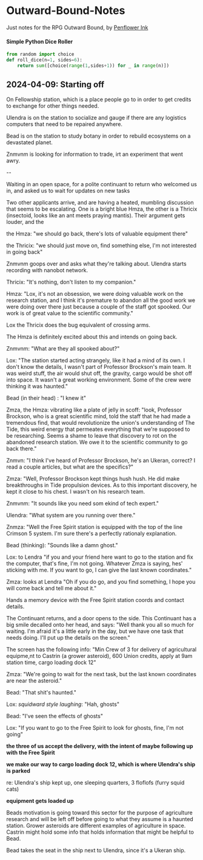 # Outward-Bound-Notes
Just notes for the RPG Outward Bound, by [Penflower Ink](https://www.penflower-ink.com/)


#### Simple Python Dice Roller

```python
from random import choice
def roll_dice(n=1, sides=6): 
    return sum([choice(range(1,sides+1)) for _ in range(n)])
```


## 2024-04-09: Starting off
On Fellowship station, which is a place people go to in order to get credits to exchange for other things needed. 

Ulendra is on the station to socialize and gauge if there are any logistics computers that need to be repaired anywhere.

Bead is on the station to study botany in order to rebuild ecosystems on a devastated planet.

Znmvnm is looking for information to trade, irt an experiment that went awry.

--

Waiting in an open space, for a polite continuant to return who welcomed us in, and asked us to wait for updates on new tasks

Two other applicants arrive, and are having a heated, mumbling discussion that seems to be escalating. One is a bright blue Hmza, the other is a Thricix (insectoid, looks like an ant meets praying mantis). Their argument gets louder, and the

the Hmza: "we should go back, there's lots of valuable equipment there"

the Thricix: "we should just move on, find something else, I'm not interested in going back"

Znmvnm goops over and asks what they're talking about. Ulendra starts recording with nanobot network.

Thricix: "It's nothing, don't listen to my companion."

Hmza: "Lox, it's not an obsession, we were doing valuable work on the research station, and I think it's premature to abandon all the good work we were doing over there just because a couple of the staff got spooked. Our work is of great value to the scientific community."

Lox the Thricix does the bug equivalent of crossing arms.

The Hmza is definitely excited about this and intends on going back.

Znmvnm: "What are they all spooked about?"

Lox: "The station started acting strangely, like it had a mind of its own. I don't know the details, I wasn't part of Professor Brockson's main team. It was weird stuff, the air would shut off, the gravity, cargo would be shot off into space. It wasn't a great working environment. Some of the crew were thinking it was haunted."

Bead (in their head) : "I knew it"

Zmza, the Hmza: vibrating like a plate of jelly in scoff: "look, Professor Brockson, who is a great scientific mind, told the staff that he had made a tremendous find, that would revolutionize the union's understanding of The Tide, this weird energy that permeates everything that we're supposed to be researching. Seems a shame to leave that discovery to rot on the abandoned research station. We owe it to the scientific community to go back there."

Znmvn: "I think I've heard of Professor Brockson, he's an Ukeran, correct? I read a couple articles, but what are the specifics?"

Zmza: "Well, Professor Brockson kept things hush hush. He did make breakthroughs in Tide propulsion devices. As to this important discovery, he kept it close to his chest. I wasn't on his research team.

Znmvnm: "It sounds like you need som ekind of tech expert."

Ulendra: "What system are you running over there."

Znmza: "Well the Free Spirit station is equipped with the top of the line Crimson 5 system. I'm sure there's a perfectly rationaly explanation.

Bead (thinking): "Sounds like a damn ghost."

Lox: to Lendra "if you and your friend here want to go to the station and fix the computer, that's fine, I'm not going. Whatever Zmza is saying, hes' sticking with me. If you want to go, I can give the last known coordinates."


Zmza: looks at Lendra "Oh if you do go, and you find something, I hope you will come back and tell me about it."

Hands a memory device with the Free Spirit station coords and contact details.


The Continuant returns, and a door opens to the side. This Continuant has a big smile decalled onto her head, and says: "Well thank you all so much for waiting. I'm afraid it's a little early in the day, but we have one task that needs doing. I'll put up the details on the screen."

The screen has the following info:
"Min Crew of 3 for delivery of agricultural equipme,nt to Castrin (a grower asteroid), 600 Union credits, apply at 9am station time, cargo loading dock 12"


Zmza: "We're going to wait for the next task, but the last known coordinates are near the asteroid."

Bead: "That shit's haunted."

Lox: *squidward style laughing*: "Hah, ghosts"

Bead: "I've seen the effects of ghosts"

Lox: "If you want to go to the Free Spirit to look for ghosts, fine, I'm not going"

**the three of us accept the delivery, with the intent of maybe following up with the Free Spirit**

**we make our way to cargo loading dock 12, which is where Ulendra's ship is parked**

re: Ulendra's ship
    kept up, one sleeping quarters, 3 floflofs (furry squid cats)

**equipment gets loaded up**

Beads motivation is going toward this sector for the purpose of agriculture research and will be left off before going to what they assume is a haunted station. Grower asteroids are different examples of agriculture in space. Castrin might hold some info that holds information that might be helpful to Bead.

Bead takes the seat in the ship next to Ulendra, since it's a Ukeran ship.





